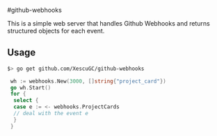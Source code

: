 #github-webhooks

This is a simple web server that handles Github Webhooks and returns structured objects for each event.

## Usage

```bash
$> go get github.com/XescuGC/github-webhooks
```


```go
 wh := webhooks.New(3000, []string{"project_card"})
 go wh.Start()
 for {
  select {
  case e := <- webhooks.ProjectCards
  // deal with the event e
  }
 }
```
